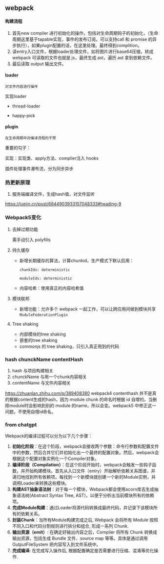 ## webpack

#### 构建流程

1. 首先new compiler 进行初始化的操作，包括对生命周期钩子的初始化，（生命周期这里基于tapable实现，事件的发布订阅，可以支持call 和 promise 的异步执行），如果plugin配置的话，在这里处理。最终得到complition。
2. 读entry入口文件，根据loader处理文件，如将图片进行base64压缩，转成webpack 可读取的文件也就是 js，最终生成 ast，遍历 ast 拿到依赖文件。
3. 最后读取 output 输出文件。

#### loader

`对文件内容进行操作`

实现loader

* thread-loader

* happy-pick

#### plugin

`在生命周期中对编译流程的干预`

重要的勾子：

实现：实现类、apply方法、complier注入 hooks

插件处理事件瀑布流，分为同步异步

### 热更新原理

1. 服务端编译文件，生成hash值，对文件监听

https://juejin.cn/post/6844903933157048333#heading-9

### Webpack5变化

1. 去掉过期功能

   需手动引入 polyfills 

2. 持久缓存

   * 新增长期缓存的算法，计算chunkid，生产模式下默认启用：

     `chunkIds: deterministic`

     `moduleIds: deterministic`

   * 内容哈希：使用真正的内容哈希值

3. 模块联邦

   * 新增功能：允许多个 webpack 一起工作，可以让跨应用间做到模块共享`ModuleFederationPlugin`

4. Tree shaking

   * 内部模块的tree shaking
   * 嵌套的tree shaking
   * commonjs 的 tree shaking，只引入真正用到的代码

### hash chunckName contentHash

1. hash 与项目构建相关
2. chunckName 与用一个chunk内容相关
3. contentName 与文件内容相关

https://zhuanlan.zhihu.com/p/389408380 webpack4 contenthash 并不是真的根据content生成的hash，因为 module chunk 的命名时根据 id 自增的。当删除module时会影响到别的 module 的name，所以会变。webpack5 中修正这一问题，不使用自增id命名。

### from chatgpt

Webpack的编译过程可以分为以下几个步骤：

1. **初始化阶段**：在这个阶段，webpack会接收两个参数：命令行参数和配置文件中的参数，然后合并它们并初始化出一个最终的配置对象。然后，webpack会根据这个配置对象实例化一个Compiler对象。
2. **编译阶段（Compilation）**：在这个阶段开始时，webpack会触发一些钩子函数，并开始构建模块。首先从入口文件（entry）开始解析依赖关系图谱，并递归地找到所有依赖项。每找到一个新模块就创建一个新的Module实例，并调用Loader来转换这些模块。
3. **构建AST抽象语法树**：对于每一个模块，Webpack都会使用acorn库去生成抽象语法树(Abstract Syntax Tree, AST)，以便于分析出当前模块所有的依赖项。
4. **完成Module构建**：通过Loader将源代码转换成最终代码，并记录下该模块所有的依赖关系。
5. **封装Chunk**：当所有Module构建完成之后, Webpack 会将所有 Module 按照不同入口和代码分割规则进行拆分和组合, 形成一系列 Chunk.
6. **输出资源（emit）**: 在确定好输出内容之后，Compiler 将所有 Chunk 转换成输出资源，包括生成 Bundle 文件、source map 等等。具体是通过调用 OutputFileSystem 把内容写入到文件系统中。
7. **完成编译**: 在完成写入操作后, 根据配置确定是否需要进行压缩、混淆等优化操作.

